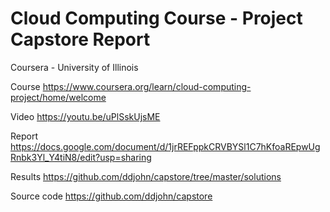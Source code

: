 # Cloud Computing Course - Project Capstore Report
Coursera - University of Illinois

Course 
https://www.coursera.org/learn/cloud-computing-project/home/welcome

Video
https://youtu.be/uPlSskUjsME

Report
https://docs.google.com/document/d/1jrREFppkCRVBYSl1C7hKfoaREpwUgRnbk3Yl_Y4tiN8/edit?usp=sharing

Results
https://github.com/ddjohn/capstore/tree/master/solutions

Source code
https://github.com/ddjohn/capstore

